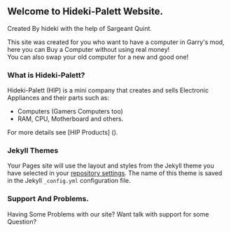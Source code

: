 ## Welcome to Hideki-Palett Website.

Created By hideki with the help of Sargeant Quint.

This site was created for you who want to have a computer in Garry's mod, here you can Buy a Computer without using real money!                           
You can also swap your old computer for a new and good one!

### What is Hideki-Palett?
Hideki-Palett (HIP)
is a mini company that creates and sells Electronic Appliances and their parts
such as: 
- Computers (Gamers Computers too) 
- RAM, CPU, Motherboard and others.

For more details see [HIP Products] ().

### Jekyll Themes

Your Pages site will use the layout and styles from the Jekyll theme you have selected in your [repository settings](https://github.com/22hideki22/Hideki-Palett/settings/pages). The name of this theme is saved in the Jekyll `_config.yml` configuration file.

### Support And Problems.
Having Some Problems with our site?
Want talk with support for some Question?
